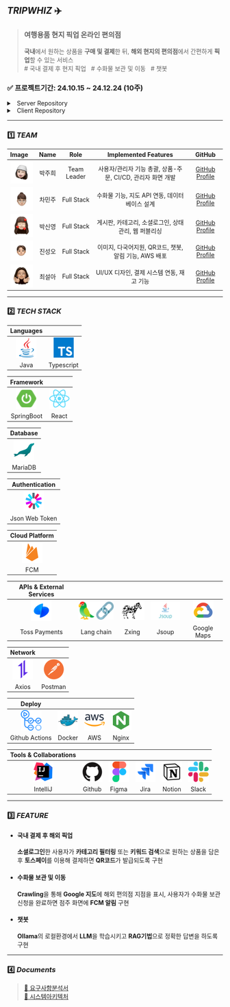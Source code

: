 ## *TRIPWHIZ* ✈️
> ### 여행용품 현지 픽업 온라인 편의점  
> **국내**에서 원하는 상품을 **구매 및 결제**한 뒤, **해외 현지의 편의점**에서 간편하게 **픽업**할 수 있는 서비스  
> \# 국내 결제 후 현지 픽업 &nbsp; \# 수화물 보관 및 이동 &nbsp; \# 챗봇

### ✅ 프로젝트기간: 24.10.15 ~ 24.12.24 (10주)

<details> 
    <summary>&nbsp;&nbsp;Server Repository</summary>  

🔗 [Admin](https://github.com/Tripwhiz/TripwhizAdminServer)
&nbsp;&nbsp;🔗 [User](https://github.com/Tripwhiz/TripwhizServer)

</details>

<details>
    <summary>&nbsp;&nbsp;Client Repository</summary>  

🔗 [Admin](https://github.com/Tripwhiz/TripwhizAdminClient)
&nbsp;&nbsp;🔗 [User](https://github.com/Tripwhiz/TripwhizClient)

</details>

---

### 1️⃣ *TEAM*
| Image                             |  Name   |     Role     |          Implemented Features           |                      GitHub                       |
|:----------------------------------|:-------:|:------------:|:---------------------------------------:|:-------------------------------------------------:|
| ![Juhui](../images/juhui.png)     |   박주희   | Team Leader  | 사용자/관리자 기능 총괄, 상품-주문, CI/CD, 관리자 화면 개발  |   [GitHub Profile](https://github.com/eggzuxi)    |
| ![Minju](../images/minju.png)     |   차민주   |  Full Stack  |      수화물 기능, 지도 API 연동, 데이터베이스 설계       | [GitHub Profile](https://github.com/backgoon0903) |
| ![Sinyong](../images/sinyong.png) |   박신영   |  Full Stack  |     게시판, 카테고리, 소셜로그인, 상태관리, 웹 퍼블리싱      |   [GitHub Profile](https://github.com/ssinyong)   |
| ![Sungoh](../images/sungoh.png)   |   진성오   |  Full Stack  |   이미지, 다국어지원, QR코드, 챗봇, 알림 기능, AWS 배포   | [GitHub Profile](https://github.com/jin-sung-oh)  |
| ![Seola](../images/seola.png)     |   최설아   |  Full Stack  |       UI/UX 디자인, 결제 시스템 연동, 재고 기능       |  [GitHub Profile](https://github.com/Seola-CHOE)  |

---

### 2️⃣ *TECH STACK*

|       **Languages**       ||
|:---------------------------:|:---------------------------------------:|
| ![Java](../images/Java.png) | ![Typescript](../images/TypeScript.png) |
|            Java             |               Typescript                |

|             **Framework**             |                               |
|:---------------------------------------:|:-----------------------------:|
| ![SpringBoot](../images/SpringBoot.png) | ![React](../images/React.png) |
|               SpringBoot                |             React             |

|          **Database**           |
|:---------------------------------:|
| ![MariaDB](../images/MariaDB.png) |
|              MariaDB              |

|   **Authentication**    |
|:-------------------------:|
| ![Jwt](../images/Jwt.png) |
|      Json Web Token       |

|        **Cloud Platform**         |
|:-----------------------------------:|
| ![Firebase](../images/Firebase.png) |
|                 FCM                 |

| **APIs & External Services** |                                       |                               |                               |                                               |
|:------------------------------:|:-------------------------------------:|:-----------------------------:|:-----------------------------:|:---------------------------------------------:|
|  ![Toss](../images/Toss.png)   | ![Langchain](../images/Langchain.png) | ![Zxing](../images/Zxing.png) | ![Jsoup](../images/Jsoup.png) | ![Google Cloud](../images/Google%20Cloud.png) |
|         Toss Payments          |              Lang chain               |             Zxing             |             Jsoup             |                  Google Maps                  |

|         **Network**         |                                   |
|:-----------------------------:|:---------------------------------:|
| ![Axios](../images/Azios.png) | ![Postman](../images/Postman.png) |
|             Axios             |              Postman              |

|                   **Deploy**                   |                                 |                           |                               |
|:-------------------------------------------------:|:-------------------------------:|:-------------------------:|:-----------------------------:|
| ![Github Actions](../images/GitHub%20Actions.png) | ![Docker](../images/Docker.png) | ![AWS](../images/AWS.png) | ![Nginx](../images/Nginx.png) |
|                  Github Actions                   |             Docker              |            AWS            |             Nginx             |

|        **Tools & Collaborations**        |                                 |                               |                             |                                 |                               |
|:------------------------------------------:|:-------------------------------:|:-----------------------------:|:---------------------------:|:-------------------------------:|:-----------------------------:|
| ![IntelliJ](../images/IntelliJ%20IDEA.png) | ![Github](../images/GitHub.png) | ![Figma](../images/Figma.png) | ![Jira](../images/Jira.png) | ![Notion](../images/Notion.png) | ![Slack](../images/Slack.png) |
|                  IntelliJ                  |             Github              |             Figma             |            Jira             |             Notion              |             Slack             |

---

### 3️⃣ *FEATURE*
- #### 국내 결제 후 해외 픽업
  **소셜로그인**한 사용자가 **카테고리 필터링** 또는 **키워드 검색**으로 원하는 상품을 담은 후 **토스페이**를 이용해
  결제하면 **QR코드**가 발급되도록 구현

- #### 수화물 보관 및 이동
  **Crawling**을 통해 **Google 지도**에 해외 편의점 지점을 표시, 사용자가 수화물 보관 신청을 완료하면 점주
  화면에 **FCM 알림** 구현

- #### 챗봇
  **Ollama**의 로컬환경에서 **LLM**을 학습시키고 **RAG기법**으로 정확한 답변을 하도록 구현

---

### 4️⃣ *Documents*
>[🔗 요구사항분석서](https://docs.google.com/spreadsheets/d/1ftDs0ndnl6fSZX--J9W0pJPFOnCpScSF/edit?usp=sharing&ouid=107081426996564712412&rtpof=true&sd=true)  
[🔗 시스템아키텍처](https://drive.google.com/file/d/1SyPPtqG4cjZyWcNDGwtHsM9rfOxLB8jr/view?usp=sharing)
